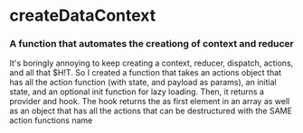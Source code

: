 # createDataContext

### A function that automates the creationg of context and reducer
It's boringly annoying to keep creating a context, reducer, dispatch, actions, and all that $H!T. So I created a function that takes an actions object that has all the action function (with state, and payload as params), an initial state, and an optional init function for lazy loading. Then, it returns a provider and hook.
The hook returns the as first element in an array as well as an object that has all the actions that can be destructured with the SAME action functions name
